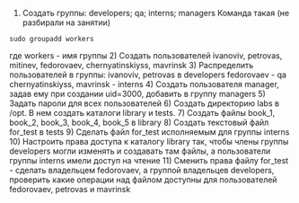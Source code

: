 1) Создать группы: developers; qa; interns; managers
Команда такая (не разбирали на занятии)
```
sudo groupadd workers
```
где workers - имя группы
2) Создать пользователей ivanoviv, petrovas, mitinev, fedorovaev, chernyatinskiyss, mavrinsk
3) Распределить пользователей в группы:
ivanoviv, petrovas в developers
fedorovaev -  qa
chernyatinskiyss, mavrinsk - interns
4) Создать пользователя manager, задав ему при создании uid=3000, добавить в группу managers
5) Задать пароли для всех пользователей
6) Создать директорию labs в /opt. В нем создать каталоги library и tests.
7) Создать файлы book_1, book_2, book_3, book_4, book_5 в library
8) Создать текстовый файл for_test в tests
9) Сделать файл for_test исполняемым для группы interns
10) Настроить права доступа к каталогу library так, чтобы члены группы developers могли изменять и создавать там файлы, а пользователи группы interns имели доступ на чтение
11) Сменить права файлу for_test - сделать владельцем fedorovaev, а группой владельцев developers, проверить какие операции над файлом доступны для пользователей fedorovaev, petrovas и mavrinsk
